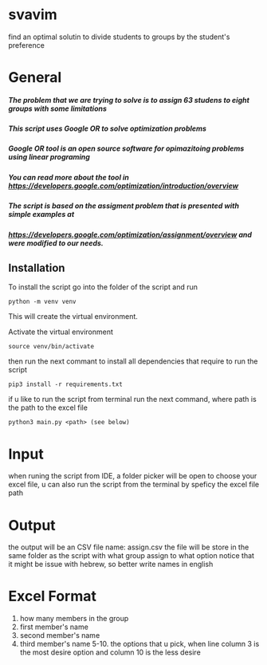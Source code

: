 # svavim
find an optimal solutin to divide students to groups by the student's preference

# General


##### The problem that we are trying to solve is to assign 63 studens to eight groups with some limitations
##### This script uses Google OR to solve optimization problems
##### Google OR tool is an open source software for opimazitoing problems using linear programing
##### You can read more about the tool in https://developers.google.com/optimization/introduction/overview
##### The script is based on the assigment problem that is presented with simple examples at 
##### https://developers.google.com/optimization/assignment/overview and were modified to our needs.

## Installation

To install the script go into the folder of the script and run

```
python -m venv venv
```

This will create the virtual environment.


Activate the virtual environment

```
source venv/bin/activate
```

then run the next commant to install all dependencies that require to run the script


```
pip3 install -r requirements.txt
```

if u like to run the script from terminal run the next command, where path is the path to the excel file


```
python3 main.py <path> (see below)
```
# Input
when runing the script from IDE, a folder picker will be open to choose your excel file, u can also run the script from the terminal 
by speficy the excel file path

# Output

the output will be an CSV file name: assign.csv 
the file will be store in the same folder as the script
with what group assign to what option
notice that it might be issue with hebrew, so better write names in english

# Excel Format 
1. how many members in the group
2. first member's name 
3. second member's name 
4. third member's name
5-10. the options that u pick, when line column 3 is the most desire option and column 10 is the less desire 




